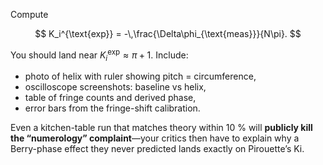 Compute

$$
K_i^{\text{exp}}
      = -\,\frac{\Delta\phi_{\text{meas}}}{N\pi}.
$$

You should land near $K_i^{\text{exp}} ≈ \pi + 1$.
Include:

* photo of helix with ruler showing pitch = circumference,
* oscilloscope screenshots: baseline vs helix,
* table of fringe counts and derived phase,
* error bars from the fringe-shift calibration.

Even a kitchen-table run that matches theory within 10 % will **publicly kill the “numerology” complaint**—your critics then have to explain why a Berry-phase effect they never predicted lands exactly on Pirouette’s Ki.
